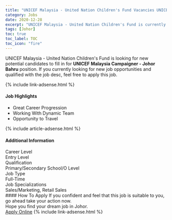 ```yaml
---
title: "UNICEF Malaysia - United Nation Children's Fund Vacancies UNICEF Malaysia Campaigner - Johor Bahru" 
category: Jobs 
date: 2020-12-28 
excerpt: "UNICEF Malaysia - United Nation Children's Fund is currently looking for suitable person to fill in the UNICEF Malaysia Campaigner - Johor Bahru which positioned at Johor" 
tags: [Johor] 
toc: true 
toc_label: TOC 
toc_icon: "fire" 
--- 
```


<p>UNICEF Malaysia - United Nation Children's Fund is looking for new potential candidates to fill in for <b>UNICEF Malaysia Campaigner - Johor Bahru</b> position. If you currently looking for new job opportunities and qualified with the job desc, feel free to apply this job.
</p>{% include link-adsense.html %} 
<div><div><div><h4>Job Highlights</h4></div></div><div><ul><li><div><div><div><div></div></div></div><div><span>Great Career Progression</span></div></div></li><li><div><div><div><div></div></div></div><div><span>Working With Dynamic Team</span></div></div></li><li><div><div><div><div></div></div></div><div><span>Opportunity to Travel</span></div></div></li></ul></div></div> 
{% include article-adsense.html %} 
<div><div><div><h4>Additional Information</h4></div></div><div><div><div><div><div><div><div><div><span>Career Level</span></div></div><div><span>Entry Level</span></div></div></div></div><div><div><div><div><div><span>Qualification</span></div></div><div><span>Primary/Secondary School/O Level</span></div></div></div></div><div><div><div><div><div><span>Job Type</span></div></div><div><span>Full-Time</span></div></div></div></div><div><div><div><div><div><span>Job Specializations</span></div></div><div><span>Sales/Marketing, Retail Sales</span></div></div></div></div></div></div></div></div> 
#### How To Apply 
If you confident and feel that this job is suitable to you, go ahead take your action now. <br/> 
Hope you find your dream job in Johor. <br/> 
<a href="https://www.jobstreet.com.my/en/job/unicef-malaysia-campaigner-johor-bahru-4451712?jobId=jobstreet-my-job-4451712&sectionRank=2&token=0~001fbd9c-6e64-4e88-a2d0-369ccad8856b&fr=SRP%20View%20In%20New%20Ta" class="btn btn--info" target="_blank" rel="nofollow noopenner">Apply Online</a> 
{% include link-adsense.html %} 